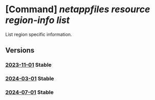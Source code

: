 # [Command] _netappfiles resource region-info list_

List region specific information.

## Versions

### [2023-11-01](/Resources/mgmt-plane/L3N1YnNjcmlwdGlvbnMve30vcHJvdmlkZXJzL21pY3Jvc29mdC5uZXRhcHAvbG9jYXRpb25zL3t9L3JlZ2lvbmluZm9z/2023-11-01.xml) **Stable**

<!-- mgmt-plane /subscriptions/{}/providers/microsoft.netapp/locations/{}/regioninfos 2023-11-01 -->

### [2024-03-01](/Resources/mgmt-plane/L3N1YnNjcmlwdGlvbnMve30vcHJvdmlkZXJzL21pY3Jvc29mdC5uZXRhcHAvbG9jYXRpb25zL3t9L3JlZ2lvbmluZm9z/2024-03-01.xml) **Stable**

<!-- mgmt-plane /subscriptions/{}/providers/microsoft.netapp/locations/{}/regioninfos 2024-03-01 -->

### [2024-07-01](/Resources/mgmt-plane/L3N1YnNjcmlwdGlvbnMve30vcHJvdmlkZXJzL21pY3Jvc29mdC5uZXRhcHAvbG9jYXRpb25zL3t9L3JlZ2lvbmluZm9z/2024-07-01.xml) **Stable**

<!-- mgmt-plane /subscriptions/{}/providers/microsoft.netapp/locations/{}/regioninfos 2024-07-01 -->
